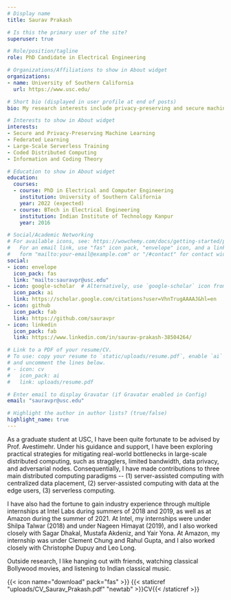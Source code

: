 ```yaml
---
# Display name
title: Saurav Prakash

# Is this the primary user of the site?
superuser: true

# Role/position/tagline
role: PhD Candidate in Electrical Engineering

# Organizations/Affiliations to show in About widget
organizations:
- name: University of Southern California
  url: https://www.usc.edu/ 

# Short bio (displayed in user profile at end of posts)
bio: My research interests include privacy-preserving and secure machine learning, federated learning, large-scale distributed learning, coded computing, information theory

# Interests to show in About widget
interests:
- Secure and Privacy-Preserving Machine Learning
- Federated Learning 
- Large-Scale Serverless Training 
- Coded Distributed Computing 
- Information and Coding Theory

# Education to show in About widget
education:
  courses:
  - course: PhD in Electrical and Computer Engineering
    institution: University of Southern California
    year: 2022 (expected)
  - course: BTech in Electrical Engineering
    institution: Indian Institute of Technology Kanpur
    year: 2016

# Social/Academic Networking
# For available icons, see: https://wowchemy.com/docs/getting-started/page-builder/#icons
#   For an email link, use "fas" icon pack, "envelope" icon, and a link in the
#   form "mailto:your-email@example.com" or "/#contact" for contact widget.
social:
- icon: envelope
  icon_pack: fas
  link: "mailto:sauravpr@usc.edu"
- icon: google-scholar  # Alternatively, use `google-scholar` icon from `ai` icon pack
  icon_pack: ai
  link: https://scholar.google.com/citations?user=VhnTrugAAAAJ&hl=en
- icon: github
  icon_pack: fab
  link: https://github.com/sauravpr
- icon: linkedin
  icon_pack: fab
  link: https://www.linkedin.com/in/saurav-prakash-38504264/

# Link to a PDF of your resume/CV.
# To use: copy your resume to `static/uploads/resume.pdf`, enable `ai` icons in `params.toml`, 
# and uncomment the lines below.
# - icon: cv
#   icon_pack: ai
#   link: uploads/resume.pdf

# Enter email to display Gravatar (if Gravatar enabled in Config)
email: "sauravpr@usc.edu"

# Highlight the author in author lists? (true/false)
highlight_name: true
---
```


As a graduate student at USC, I have been quite fortunate to be advised by Prof. Avestimehr. Under his guidance and support, I have been exploring practical strategies for mitigating real-world bottlenecks in large-scale distributed computing, such as stragglers, limited bandwidth, data privacy, and adversarial nodes. Consequentially, I have made contributions to three main distributed computing paradigms -- (1) server-assisted computing with centralized data placement, (2) server-assisted computing with data at the edge users,  (3) serverless computing.  

I have also had the fortune to gain industry experience through multiple internships at Intel Labs during summers of 2018 and 2019, as well as at Amazon during the summer of 2021. At Intel, my internships were under Shilpa Talwar (2018) and under Nageen Himayat (2019), and I also worked closely with Sagar Dhakal, Mustafa Akdeniz, and Yair Yona. At Amazon, my internship was under Clement Chung and Rahul Gupta, and I also worked closely with Christophe Dupuy and Leo Long.   

Outside research, I like hanging out with friends, watching classical Bollywood movies, and listening to Indian classical music.  

{{< icon name="download" pack="fas" >}}  {{< staticref "uploads/CV_Saurav_Prakash.pdf" "newtab" >}}CV{{< /staticref >}}
